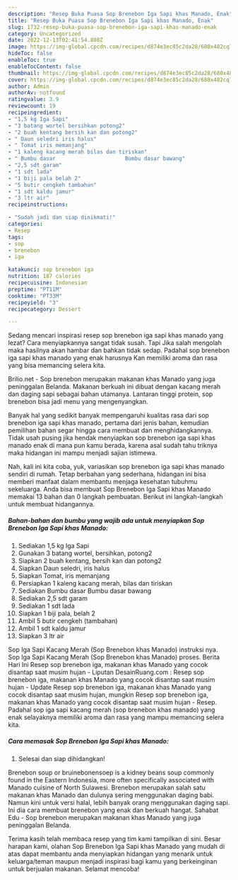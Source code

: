 ```yaml
---
description: "Resep Buka Puasa Sop Brenebon Iga Sapi khas Manado, Enak"
title: "Resep Buka Puasa Sop Brenebon Iga Sapi khas Manado, Enak"
slug: 1732-resep-buka-puasa-sop-brenebon-iga-sapi-khas-manado-enak
category: Uncategorized
date: 2022-12-13T02:41:54.808Z
image: https://img-global.cpcdn.com/recipes/d874e3ec85c2da28/680x482cq70/sop-brenebon-iga-sapi-khas-manado-foto-resep-utama.jpg
hideToc: false
enableToc: true
enableTocContent: false
thumbnail: https://img-global.cpcdn.com/recipes/d874e3ec85c2da28/680x482cq70/sop-brenebon-iga-sapi-khas-manado-foto-resep-utama.jpg
cover: https://img-global.cpcdn.com/recipes/d874e3ec85c2da28/680x482cq70/sop-brenebon-iga-sapi-khas-manado-foto-resep-utama.jpg
author: Admin
authorAv: notfound
ratingvalue: 3.9
reviewcount: 19
recipeingredient:
- "1,5 kg Iga Sapi"
- "3 batang wortel bersihkan potong2"
- "2 buah kentang bersih kan dan potong2"
- " Daun seledri iris halus"
- " Tomat iris memanjang"
- "1 kaleng kacang merah bilas dan tiriskan"
- " Bumbu dasar                      Bumbu dasar bawang"
- "2,5 sdt garam"
- "1 sdt lada"
- "1 biji pala belah 2"
- "5 butir cengkeh tambahan"
- "1 sdt kaldu jamur"
- "3 ltr air"
recipeinstructions:

- "Sudah jadi dan siap dinikmati!"
categories:
- Resep
tags:
- sop
- brenebon
- iga

katakunci: sop brenebon iga 
nutrition: 187 calories
recipecuisine: Indonesian
preptime: "PT11M"
cooktime: "PT33M"
recipeyield: "3"
recipecategory: Dessert

---
```



Sedang mencari inspirasi resep sop brenebon iga sapi khas manado yang lezat? Cara menyiapkannya sangat tidak susah. Tapi Jika salah mengolah maka hasilnya akan hambar dan bahkan tidak sedap. Padahal sop brenebon iga sapi khas manado yang enak harusnya Kan memiliki aroma dan rasa yang bisa memancing selera kita.


Brilio.net - Sop brenebon merupakan makanan khas Manado yang juga peninggalan Belanda. Makanan berkuah ini dibuat dengan kacang merah dan daging sapi sebagai bahan utamanya. Lantaran tinggi protein, sop brenebon bisa jadi menu yang mengenyangkan.

Banyak hal yang sedikit banyak mempengaruhi kualitas rasa dari sop brenebon iga sapi khas manado, pertama dari jenis bahan, kemudian pemilihan bahan segar hingga cara membuat dan menghidangkannya. Tidak usah pusing jika hendak menyiapkan sop brenebon iga sapi khas manado enak di mana pun kamu berada, karena asal sudah tahu triknya maka hidangan ini mampu menjadi sajian istimewa.


Nah, kali ini kita coba, yuk, variasikan sop brenebon iga sapi khas manado sendiri di rumah. Tetap berbahan yang sederhana, hidangan ini bisa memberi manfaat dalam membantu menjaga kesehatan tubuhmu sekeluarga. Anda bisa membuat Sop Brenebon Iga Sapi khas Manado memakai 13 bahan dan 0 langkah pembuatan. Berikut ini langkah-langkah untuk membuat hidangannya.

<!--inarticleads1-->

##### Bahan-bahan dan bumbu yang wajib ada untuk menyiapkan Sop Brenebon Iga Sapi khas Manado:

1. Sediakan 1,5 kg Iga Sapi
1. Gunakan 3 batang wortel, bersihkan, potong2
1. Siapkan 2 buah kentang, bersih kan dan potong2
1. Siapkan  Daun seledri, iris halus
1. Siapkan  Tomat, iris memanjang
1. Persiapkan 1 kaleng kacang merah, bilas dan tiriskan
1. Sediakan  Bumbu dasar                      Bumbu dasar bawang
1. Sediakan 2,5 sdt garam
1. Sediakan 1 sdt lada
1. Siapkan 1 biji pala, belah 2
1. Ambil 5 butir cengkeh (tambahan)
1. Ambil 1 sdt kaldu jamur
1. Siapkan 3 ltr air


Sop Iga Sapi Kacang Merah (Sop Brenebon khas Manado) instruksi nya. Sop Iga Sapi Kacang Merah (Sop Brenebon khas Manado) proses. Berita Hari Ini Resep sop brenebon iga, makanan khas Manado yang cocok disantap saat musim hujan - Liputan DesainRuang.com : Resep sop brenebon iga, makanan khas Manado yang cocok disantap saat musim hujan - Update Resep sop brenebon iga, makanan khas Manado yang cocok disantap saat musim hujan, mungkin Resep sop brenebon iga, makanan khas Manado yang cocok disantap saat musim hujan - Resep. Padahal sop iga sapi kacang merah (sop brenebon khas manado) yang enak selayaknya memiliki aroma dan rasa yang mampu memancing selera kita. 

<!--inarticleads2-->

##### Cara memasak Sop Brenebon Iga Sapi khas Manado:


1. Selesai dan siap dihidangkan!

Brenebon soup or bruinebonensoep is a kidney beans soup commonly found in the Eastern Indonesia, more often specifically associated with Manado cuisine of North Sulawesi. Brenebon merupakan salah satu makanan khas Manado dan dulunya sering menggunakan daging babi. Namun kini untuk versi halal, lebih banyak orang menggunakan daging sapi. Ini dia cara membuat brenebon yang enak dan berkuah hangat. Sahabat Edu - Sop brenebon merupakan makanan khas Manado yang juga peninggalan Belanda. 

Terima kasih telah membaca resep yang tim kami tampilkan di sini. Besar harapan kami, olahan Sop Brenebon Iga Sapi khas Manado yang mudah di atas dapat membantu anda menyiapkan hidangan yang menarik untuk keluarga/teman maupun menjadi inspirasi bagi kamu yang berkeinginan untuk berjualan makanan. Selamat mencoba!
